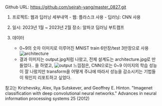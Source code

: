 Github URL: https://github.com/seirah-yang/master_0827.git

1. 프로젝트: 웹과 딥러닝
   세부내역 - 웹: 플라스크 사용
           - 딥러닝: CNN 사용
3. 일시: 2023년 1월 ~ 2023년 2월
   장소: 알파코 딥러닝 부트캠프

4. 데이터
   - 0~9의 숫자 이미지로 이루어진 MNIST train 6만장/test 3만장으로 사용
![architecture](https://github.com/seirah-yang/master_0827/blob/main/architecture.jpg)
   - 결과 이미지는 output.jpg처럼 나왔고, 전체 설계도는 architecture.jpg로 만들었다.. 을 하였고, 
![output](https://github.com/seirah-yang/master_0827/blob/main/architecture.jpg)
느낌점은, CNN으로는 0~9 이미지의 학습 성능이 잘 나왔지만 transform을 어떻게 주냐에 따라서 성능을 감소시키는 기법들이 뭐인지 리포트하고 싶었다.

 참고는 Krizhevsky, Alex, Ilya Sutskever, and Geoffrey E. Hinton. "Imagenet classification with deep convolutional neural networks." Advances in neural information processing systems 25 (2012)
